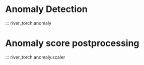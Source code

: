 # Anomaly Detection

::: river_torch.anomaly

# Anomaly score postprocessing

::: river_torch.anomaly.scaler